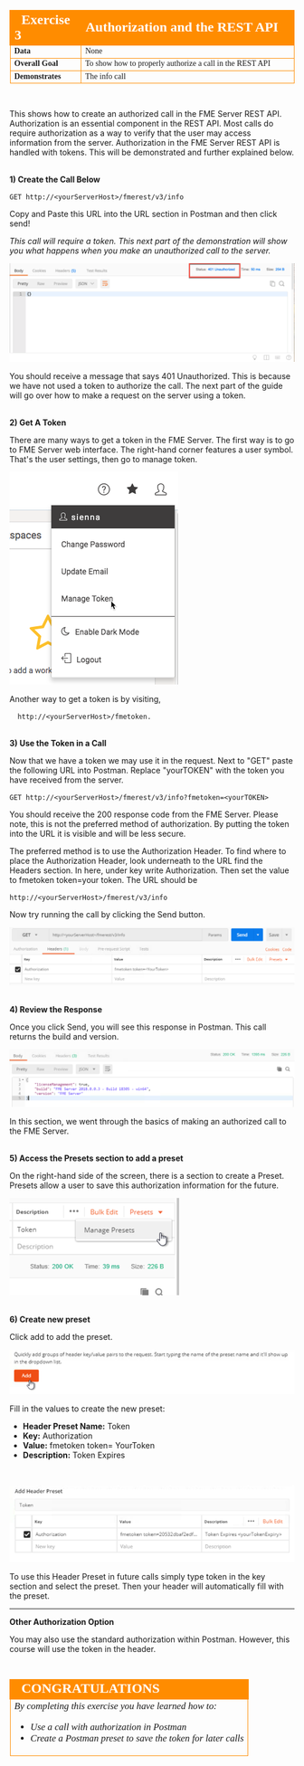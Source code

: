 <table style="border-spacing: 0px;border-collapse: collapse;font-family:serif">
<tr>
<td width=25% style="vertical-align:middle;background-color:darkorange;border: 2px solid darkorange">
<i class="fa fa-cogs fa-lg fa-pull-left fa-fw" style="color:white;padding-right: 12px;vertical-align:text-top"></i>
<span style="color:white;font-size:x-large;font-weight: bold">Exercise 3</span>
</td>
<td style="border: 2px solid darkorange;background-color:darkorange;color:white">
<span style="color:white;font-size:x-large;font-weight: bold">Authorization and the REST API</span>
</td>
</tr>

<tr>
<td style="border: 1px solid darkorange; font-weight: bold">Data</td>
<td style="border: 1px solid darkorange">None</td>
</tr>

<tr>
<td style="border: 1px solid darkorange; font-weight: bold">Overall Goal</td>
<td style="border: 1px solid darkorange">To show how to properly authorize a call in the REST API</td>
</tr>

<tr>
<td style="border: 1px solid darkorange; font-weight: bold">Demonstrates</td>
<td style="border: 1px solid darkorange">The info call</td>
</tr>


</table>

<br>

This shows how to create an authorized call in the FME Server REST API. Authorization is an essential component in the REST API. Most calls do require authorization as a way to verify that the user may access information from the server. Authorization in the FME Server REST API is handled with tokens. This will be demonstrated and further explained below.

<br>**1) Create the Call Below**


    GET http://<yourServerHost>/fmerest/v3/info


Copy and Paste this URL into the URL section in Postman and then click send!


*This call will require a token. This next part of the demonstration will show you what happens when you make an unauthorized call to the server.*

![](./Images/image3.2.1.png)



You should receive a message that says 401 Unauthorized. This is because
we have not used a token to authorize the call. The
next part of the guide will go over how to make a request on the server
using a token.


<br>**2) Get A Token**

There are many ways to get a token in the FME Server. The first way is to go to FME Server web interface. The right-hand corner features a user symbol. That's the user settings, then go to manage token.  

![](./Images/image3.2.2.GetToken.png)



Another way to get a token is by visiting,      

      http://<yourServerHost>/fmetoken.

<br>**3) Use the Token in a Call**

Now that we have a token we may use it in the request. Next to "GET"
paste the following URL into Postman. Replace "yourTOKEN" with the token
you have received from the server.


    GET http://<yourServerHost>/fmerest/v3/info?fmetoken=<yourTOKEN>


You should receive the 200 response code from the FME Server. Please
note, this is not the preferred method of authorization. By putting the
token into the URL it is visible and will be less secure.

The preferred method is to use the Authorization Header. To find where
to place the Authorization Header, look underneath to the URL find the
Headers section. In here, under key write Authorization. Then set the
value to fmetoken token=your token. The URL should be

    http://<yourServerHost>/fmerest/v3/info

Now try running the call by clicking the Send button.

![](./Images/image3.2.3a.tokenPostman.png)


<br>**4) Review the Response**

Once you click Send, you will see this response in Postman. This call returns the build and version.

![](./Images/image3.2.4.Response.png)


In this section, we went through the basics of making an authorized call to the FME
Server.

<br>**5) Access the Presets section to add a preset**

On the right-hand side of the screen, there is a section to create a Preset. Presets allow a user to save this authorization information for the future.

![](./Images/image3.2.5.Preset.png)



<br>**6) Create new preset**

Click add to add the preset.

![](./Images/image3.2.6.AddPreset.png)



Fill in the values to create the new preset:
- **Header Preset Name:** Token
- **Key:** Authorization
- **Value:** fmetoken token= YourToken
- **Description:** Token Expires


<br>

![](./Images/image3.2.7.AuthorizationPreset.png)



To use this Header Preset in future calls simply type token in the key section and select the preset. Then your header will automatically fill with the preset.

---

**Other Authorization Option**

You may also use the standard authorization within Postman. However, this course will use the token in the header.



<br>

<!--Exercise Congratulations Section-->

<table style="border-spacing: 0px">
<tr>
<td style="vertical-align:middle;background-color:darkorange;border: 2px solid darkorange">
<i class="fa fa-thumbs-o-up fa-lg fa-pull-left fa-fw" style="color:white;padding-right: 12px;vertical-align:text-top"></i>
<span style="color:white;font-size:x-large;font-weight: bold;font-family:serif">CONGRATULATIONS</span>
</td>
</tr>

<tr>
<td style="border: 1px solid darkorange">
<span style="font-family:serif; font-style:italic; font-size:larger">
By completing this exercise you have learned how to:
<br>
<ul><li>Use a call with authorization in Postman</li>
<li>Create a Postman preset to save the token for later calls</li>

</li>

</span>
</td>
</tr>
</table>
